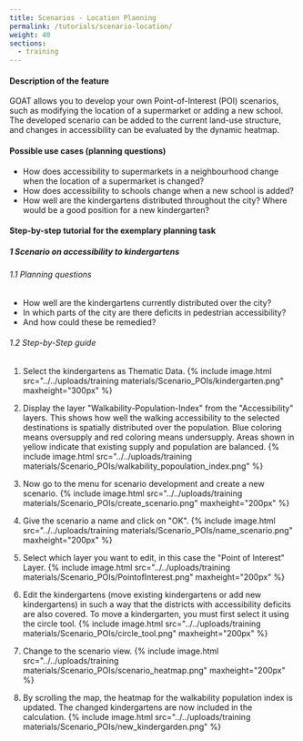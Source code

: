 ```yaml
---
title: Scenarios - Location Planning
permalink: /tutorials/scenario-location/
weight: 40
sections:
  - training
---
```


#### Description of the feature
GOAT allows you to develop your own Point-of-Interest (POI) scenarios, such as modifying the location of a supermarket or adding a new school. The developed scenario can be added to the current land-use structure, and changes in accessibility can be evaluated by the dynamic heatmap.  

#### Possible use cases (planning questions)
- How does accessibility to supermarkets in a neighbourhood change when the location of a supermarket is changed?
- How does accessibility to schools change when a new school is added?
- How well are the kindergartens distributed throughout the city? Where would be a good position for a new kindergarten? 


#### Step-by-step tutorial for the exemplary planning task
##### 1 Scenario on accessibility to kindergartens
###### 1.1 Planning questions
- How well are the kindergartens currently distributed over the city? 
- In which parts of the city are there deficits in pedestrian accessibility? 
- And how could these be remedied?


###### 1.2 Step-by-Step guide

1. Select the kindergartens as Thematic Data.  {% include image.html src="../../uploads/training materials/Scenario_POIs/kindergarten.png" maxheight="300px"  %}

2. Display the layer "Walkability-Population-Index" from the "Accessibility" layers. This shows how well the walking accessibility to the selected destinations is spatially distributed over the population. Blue coloring means oversupply and red coloring means undersupply. Areas shown in yellow indicate that existing supply and population are balanced.  {% include image.html src="../../uploads/training materials/Scenario_POIs/walkability_popoulation_index.png"  %}

3. Now go to the menu for scenario development and create a new scenario.  {% include image.html src="../../uploads/training materials/Scenario_POIs/create_scenario.png" maxheight="200px" %}

4. Give the scenario a name and click on "OK".  {% include image.html src="../../uploads/training materials/Scenario_POIs/name_scenario.png" maxheight="200px" %}

5. Select which layer you want to edit, in this case the "Point of Interest" Layer.  {% include image.html src="../../uploads/training materials/Scenario_POIs/PointofInterest.png" maxheight="200px" %}

6. Edit the kindergartens (move existing kindergartens or add new kindergartens) in such a way that the districts with accessibility deficits are also covered. To move a kindergarten, you must first select it using the circle tool.  {% include image.html src="../../uploads/training materials/Scenario_POIs/circle_tool.png" maxheight="200px" %}

7. Change to the scenario view.  {% include image.html src="../../uploads/training materials/Scenario_POIs/scenario_heatmap.png" maxheight="200px" %}

8. By scrolling the map, the heatmap for the walkability population index is updated. The changed kindergartens are now included in the calculation. {% include image.html src="../../uploads/training materials/Scenario_POIs/new_kindergarden.png"  %}








 